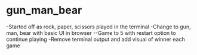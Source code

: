 # gun_man_bear

-Started off as rock, paper, scissors played in the terminal
-Change to gun, man, bear with basic UI in browser
--Game to 5 with restart option to continue playing
-Remove terminal output and add visual of winner each game
